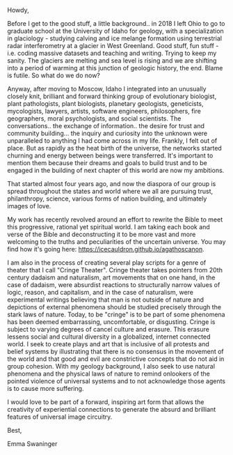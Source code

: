 Howdy, 

Before I get to the good stuff, a little background.. in 2018 I left Ohio to go to graduate school at the University of Idaho for geology, with a specialization in glaciology - studying calving and ice melange formation using terrestrial radar interferometry at a glacier in West Greenland. Good stuff, fun stuff - i.e. coding massive datasets and teaching and writing. Trying to keep my sanity. The glaciers are melting and sea level is rising and we are shifting into a period of warming at this junction of geologic history, the end. Blame is futile. So what do we do now?

Anyway, after moving to Moscow, Idaho I integrated into an unusually closely knit, brilliant and forward thinking group of evolutionary biologist, plant pathologists, plant biologists, planetary geologists, geneticists, mycologists, lawyers, artists, software engineers, philosophers, fire geographers, moral psychologists, and social scientists. The conversations.. the exchange of information.. the desire for trust and community building... the inquiry and curiosity into the unknown were unparalleled to anything I had come across in my life. Frankly, I felt out of place. But as rapidly as the heat birth of the universe, the networks started churning and energy between beings were transferred. It's important to mention them because their dreams and goals to build trust and to be engaged in the building of next chapter of this world are now my ambitions. 

That started almost four years ago, and now the diaspora of our group is spread throughout the states and world where we all are pursuing trust, philanthropy, science, various forms of nation building, and ultimately images of love. 

My work has recently revolved around an effort to rewrite the Bible to meet this progressive, rational yet spiritual world. I am taking each book and verse of the Bible and deconstructing it to be more vast and more welcoming to the truths and peculiarities of the uncertain universe. You may find how it's going here: https://icecauldron.github.io/agathoscanon.

I am also in the process of creating several play scripts for a genre of theater that I call "Cringe Theater". Cringe theater takes pointers from 20th century dadaism and naturalism, art movements that on one hand, in the case of dadaism, were absurdist reactions to structurally narrow values of logic, reason, and capitalism, and in the case of naturalism, were experimental writings believing that man is not outside of nature and depictions of external phenomena should be studied precisely through the stark laws of nature. Today, to be "cringe" is to be part of some phenomena has been deemed embarrassing, uncomfortable, or disgusting. Cringe is subject to varying degrees of cancel culture and erasure. This erasure lessens social and cultural diversity in a globalized, internet connected world. I seek to create plays and art that is inclusive of all protests and belief systems by illustrating that there is no consensus in the movement of the world and that good and evil are constrictive concepts that do not aid in group cohesion. With my geology background, I also seek to use natural phenomena and the physical laws of nature to remind onlookers of the pointed violence of universal systems and to not acknowledge those agents is to cause more suffering. 

I would love to be part of a forward, inspiring art form that allows the creativity of experiential connections to generate the absurd and brilliant features of universal image circuitry.

Best,

Emma Swaninger
